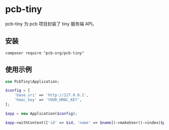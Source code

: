 # pcb-tiny

pcb-tiny 为 pcb 项目封装了 tiny 服务端 API。

## 安装

```shell
composer require "pcb-org/pcb-tiny"
```

## 使用示例

```php
use PcbTiny\Application;

$config = [
    'base_uri' => 'http://127.0.0.1',
    'hmac_key' => 'YOUR_HMAC_KEY',
];

$app = new Application($config);

$app->withContext(['id' => $id, 'name' => $name])->makeUser()->index($params);
```
